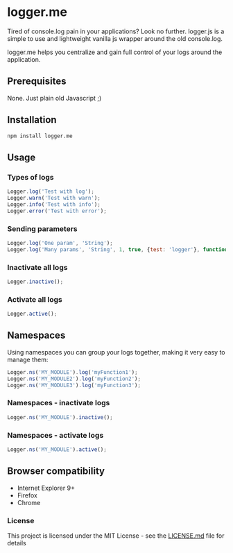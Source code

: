 # logger.me

Tired of console.log pain in your applications? Look no further. logger.js is a simple to use and lightweight vanilla js wrapper around the old console.log.

logger.me helps you centralize and gain full control of your logs around the application.

## Prerequisites

None. Just plain old Javascript ;)

## Installation
```bash
npm install logger.me
```

## Usage

### Types of logs
```js
Logger.log('Test with log');
Logger.warn('Test with warn');
Logger.info('Test with info');
Logger.error('Test with error');
```

###  Sending parameters
```js
Logger.log('One param', 'String');
Logger.log('Many params', 'String', 1, true, {test: 'logger'}, function () {});
```
### Inactivate all logs
```js
Logger.inactive();
```

### Activate all logs
```js
Logger.active();
```
## Namespaces
Using namespaces you can group your logs together, making it very easy to manage them:

```js
Logger.ns('MY_MODULE').log('myFunction1');
Logger.ns('MY_MODULE2').log('myFunction2');
Logger.ns('MY_MODULE3').log('myFunction3');
```

### Namespaces - inactivate logs
```js
Logger.ns('MY_MODULE').inactive();    
```

### Namespaces - activate logs
```js
Logger.ns('MY_MODULE').active();
```

## Browser compatibility

- Internet Explorer 9+
- Firefox
- Chrome

### License

This project is licensed under the MIT License - see the [LICENSE.md](LICENSE.md) file for details
